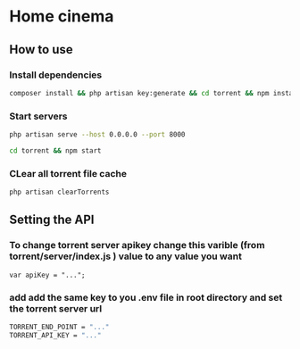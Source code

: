 # Home cinema

## How to use

### Install dependencies

```sh
composer install && php artisan key:generate && cd torrent && npm install
```

### Start servers

```sh
php artisan serve --host 0.0.0.0 --port 8000
```


```sh
cd torrent && npm start
```

### CLear all torrent file cache

```sh
php artisan clearTorrents
```

## Setting the API
### To change torrent server apikey change this varible (from torrent/server/index.js ) value to any value you want

```JS
var apiKey = "...";
```

### add add the same key to you .env file in root directory and set the torrent server url
```sh
TORRENT_END_POINT = "..."
TORRENT_API_KEY = "..."
```

